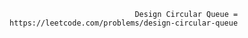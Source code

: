                                 Design Circular Queue = https://leetcode.com/problems/design-circular-queue
